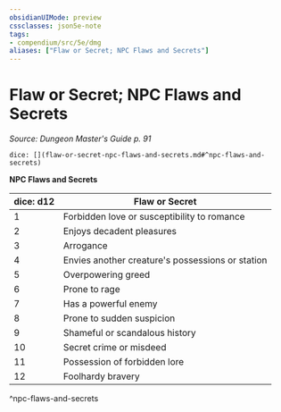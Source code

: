 ```yaml
---
obsidianUIMode: preview
cssclasses: json5e-note
tags:
- compendium/src/5e/dmg
aliases: ["Flaw or Secret; NPC Flaws and Secrets"]
---
```

# Flaw or Secret; NPC Flaws and Secrets
*Source: Dungeon Master's Guide p. 91* 

`dice: [](flaw-or-secret-npc-flaws-and-secrets.md#^npc-flaws-and-secrets)`

**NPC Flaws and Secrets**

| dice: d12 | Flaw or Secret |
|-----------|----------------|
| 1 | Forbidden love or susceptibility to romance |
| 2 | Enjoys decadent pleasures |
| 3 | Arrogance |
| 4 | Envies another creature's possessions or station |
| 5 | Overpowering greed |
| 6 | Prone to rage |
| 7 | Has a powerful enemy |
| 8 | Prone to sudden suspicion |
| 9 | Shameful or scandalous history |
| 10 | Secret crime or misdeed |
| 11 | Possession of forbidden lore |
| 12 | Foolhardy bravery |
^npc-flaws-and-secrets